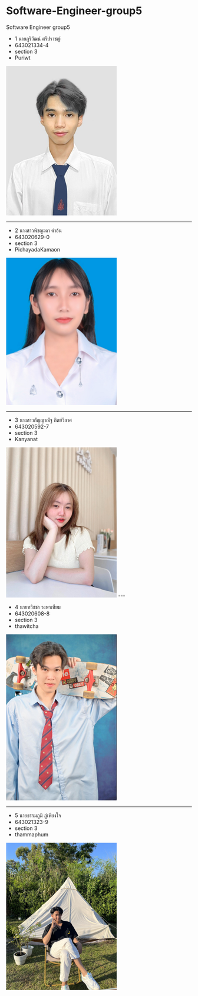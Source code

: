 # Software-Engineer-group5
Software Engineer group5


* 1 นายภูริวัฒน์ ศรีปราชญ์
* 643021334-4
* section 3
* Puriwt
<img src="https://github.com/Puriwt/Software-Engineer-group5/blob/main/media/puriwat.jpeg" width="300">

---
* 2 นางสาวพิชญะดา คำอ้น
* 643020629-0
* section 3
* PichayadaKamaon
<img src="https://github.com/Puriwt/Software-Engineer-group5/blob/main/media/Pichayada.PNG" width="300">

---
* 3 นางสาวกัญญาณัฐ  ถิตย์วิลาศ
* 643020592-7
* section 3
* Kanyanat

<img src="https://github.com/Puriwt/Software-Engineer-group5/blob/main/media/kanyanat1.png" width="300">  
---

* 4 นายทวิชชา วงษาเทียม
* 643020608-8
* section 3
* thawitcha

<img src="https://github.com/Puriwt/Software-Engineer-group5/raw/main/media/thawitcha.png" width="300">

---
* 5 นายธรรมภูมิ ภู่เพียงใจ
* 643021323-9
* section 3
* thammaphum

<img src="https://github.com/Puriwt/Software-Engineer-group5/blob/main/media/thamma.jpg" width="300"> 
